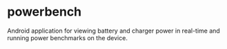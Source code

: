 # powerbench
Android application for viewing battery and charger power in real-time and running power benchmarks on the device.
